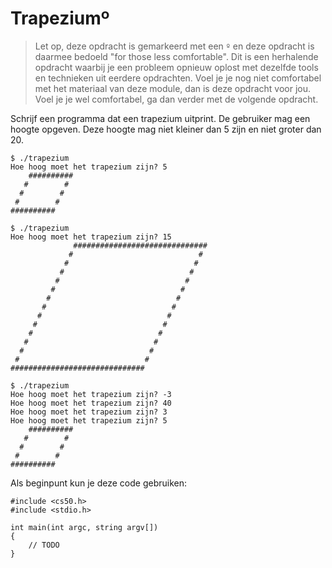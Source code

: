 # Trapeziumº

> Let op, deze opdracht is gemarkeerd met een `º` en deze opdracht is daarmee bedoeld "for those less comfortable". Dit is een herhalende opdracht waarbij je een probleem opnieuw oplost met dezelfde tools en technieken uit eerdere opdrachten. Voel je je nog niet comfortabel met het materiaal van deze module, dan is deze opdracht voor jou. Voel je je wel comfortabel, ga dan verder met de volgende opdracht. 

Schrijf een programma dat een trapezium uitprint. De gebruiker mag een hoogte opgeven. Deze hoogte mag niet kleiner dan 5 zijn en niet groter dan 20.

    $ ./trapezium
    Hoe hoog moet het trapezium zijn? 5
        ##########
       #        #
      #        #
     #        #
    ##########

    $ ./trapezium
    Hoe hoog moet het trapezium zijn? 15
                  ##############################
                 #                            #
                #                            #
               #                            #
              #                            #
             #                            #
            #                            #
           #                            #
          #                            #
         #                            #
        #                            #
       #                            #
      #                            #
     #                            #
    ##############################

    $ ./trapezium
    Hoe hoog moet het trapezium zijn? -3
    Hoe hoog moet het trapezium zijn? 40
    Hoe hoog moet het trapezium zijn? 3
    Hoe hoog moet het trapezium zijn? 5
        ##########
       #        #
      #        #
     #        #
    ##########

Als beginpunt kun je deze code gebruiken:

    #include <cs50.h>
    #include <stdio.h>

    int main(int argc, string argv[])
    {
        // TODO
    }
